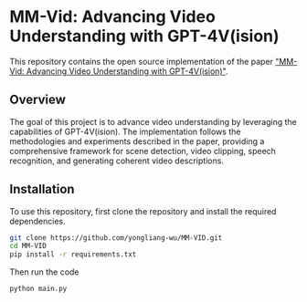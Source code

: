 # MM-Vid: Advancing Video Understanding with GPT-4V(ision)

This repository contains the open source implementation of the paper ["MM-Vid: Advancing Video Understanding with GPT-4V(ision)"](https://arxiv.org/abs/2310.19773).

## Overview

The goal of this project is to advance video understanding by leveraging the capabilities of GPT-4V(ision). The implementation follows the methodologies and experiments described in the paper, providing a comprehensive framework for scene detection, video clipping, speech recognition, and generating coherent video descriptions.

## Installation

To use this repository, first clone the repository and install the required dependencies.

```bash
git clone https://github.com/yongliang-wu/MM-VID.git
cd MM-VID
pip install -r requirements.txt
```

Then run the code
```bash
python main.py
```
